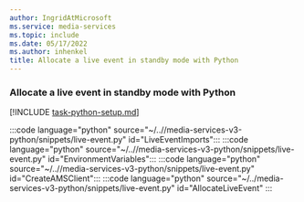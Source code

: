 ```yaml
---
author: IngridAtMicrosoft
ms.service: media-services
ms.topic: include
ms.date: 05/17/2022
ms.author: inhenkel
title: Allocate a live event in standby mode with Python
---
```


### Allocate a live event in standby mode with Python

[!INCLUDE [task-python-setup.md](python-snippets-env.md)]

:::code language="python" source="~/..//media-services-v3-python/snippets/live-event.py" id="LiveEventImports":::
:::code language="python" source="~/..//media-services-v3-python/snippets/live-event.py" id="EnvironmentVariables":::
:::code language="python" source="~/..//media-services-v3-python/snippets/live-event.py" id="CreateAMSClient":::
:::code language="python" source="~/../media-services-v3-python/snippets/live-event.py" id="AllocateLiveEvent" :::